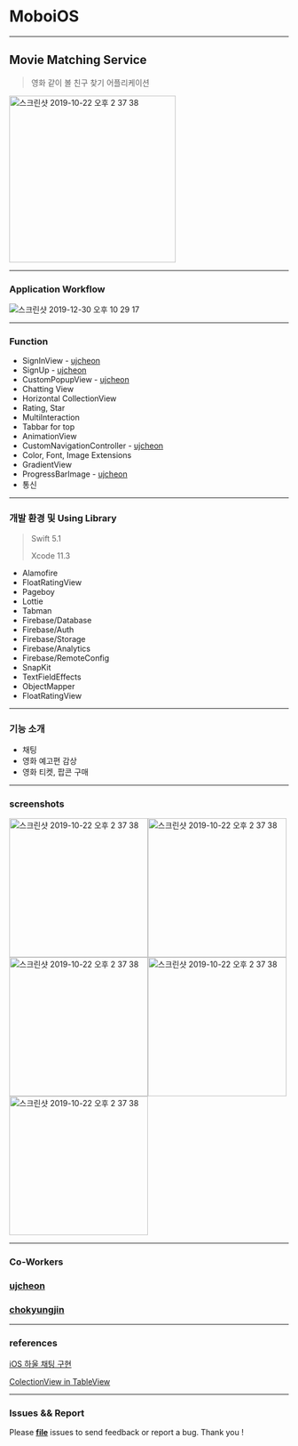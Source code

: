 # MoboiOS

---

## Movie Matching Service

> 영화 같이 볼 친구 찾기 어플리케이션

<img width="300" alt="스크린샷 2019-10-22 오후 2 37 38" src="https://user-images.githubusercontent.com/46750574/71548829-55b7ef00-29f7-11ea-9048-343674ae2774.png">

---

### Application Workflow 

![스크린샷 2019-12-30 오후 10 29 17](https://user-images.githubusercontent.com/46750574/71584006-1652e500-2b54-11ea-83b5-04192570b6c0.png)

---


### Function 

* SignInView - [ujcheon](https://github.com/ujcheon)
* SignUp - [ujcheon](https://github.com/ujcheon)
* CustomPopupView - [ujcheon](https://github.com/ujcheon)
* Chatting View
* Horizontal CollectionView
* Rating, Star
* MultiInteraction
* Tabbar for top
* AnimationView
* CustomNavigationController - [ujcheon](https://github.com/ujcheon)
* Color, Font, Image Extensions
* GradientView
* ProgressBarImage - [ujcheon](https://github.com/ujcheon)
* 통신

---

### 개발 환경 및 Using Library

> Swift 5.1
>
> Xcode 11.3



* Alamofire
* FloatRatingView
* Pageboy
* Lottie
* Tabman
* Firebase/Database
* Firebase/Auth
* Firebase/Storage
* Firebase/Analytics
* Firebase/RemoteConfig
* SnapKit
* TextFieldEffects
* ObjectMapper
* FloatRatingView

---

### 기능 소개

* 채팅
* 영화 예고편 감상
* 영화 티켓, 팝콘 구매

---

### screenshots

<img width="250" alt="스크린샷 2019-10-22 오후 2 37 38" src="https://user-images.githubusercontent.com/46750574/71572198-564ca480-2b21-11ea-898c-9e28844c6de3.png"><img width="250" alt="스크린샷 2019-10-22 오후 2 37 38" src="https://user-images.githubusercontent.com/46750574/71572199-564ca480-2b21-11ea-9512-cad017cd53a2.png">
<img width="250" alt="스크린샷 2019-10-22 오후 2 37 38" src="https://user-images.githubusercontent.com/46750574/71572201-56e53b00-2b21-11ea-9d95-a0a075be8926.png"><img width="250" alt="스크린샷 2019-10-22 오후 2 37 38" src="https://user-images.githubusercontent.com/46750574/71572200-56e53b00-2b21-11ea-9eaf-c4beb9077152.png">
<img width="250" alt="스크린샷 2019-10-22 오후 2 37 38" src="https://user-images.githubusercontent.com/46750574/71587337-9da65580-2b60-11ea-9e49-d62badcd53b9.png">

---

### Co-Workers

### [ujcheon](https://github.com/ujcheon)

### [chokyungjin](https://github.com/chokyungjin)

---

### references

[iOS 하울 채팅 구현](https://www.youtube.com/channel/UCScI4bsr-RaGdYSC2QAHWug)

[ColectionView in TableView](https://www.youtube.com/watch?v=6ZxA2pmV3VM)



---

### Issues && Report 

Please [**file**](https://github.com/TeamMoBo/MoboiOS/issues/new) issues to send feedback or report a bug. Thank you !

 